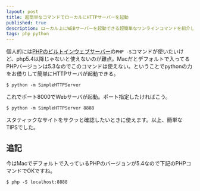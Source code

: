 ```yaml
---
layout: post
title: 超簡単なコマンドでローカルにHTTPサーバーを起動
published: true
description: ローカル上にWEBサーバーを起動できる超簡単なワンラインコマンドを紹介します
tags: php python
---
```


個人的には[PHPのビルトインウェブサーバー](http://php.net/manual/ja/features.commandline.webserver.php)の`PHP -S`コマンドが使いたいけど、php5.4以降じゃないと使えないのが難点。Macだとデフォルトで入ってるPHPバージョンは5.3なのでこのコマンドは使えない。ということでpythonの力をお借りして簡単にHTTPサーバが起動できる。


    $ python -m SimpleHTTPServer

これでポート8000でWebサーバが起動。ポート指定したければこう。

    $ python -m SimpleHTTPServer 8888

スタティックなサイトをサクッと確認したいときに使えます。以上、簡単なTIPSでした。

## 追記

今はMacでデフォルトで入っているPHPのバージョンが5.4なので下記のPHPコマンドでOKですね。

    $ php -S localhost:8888
